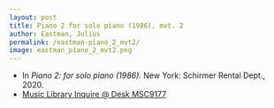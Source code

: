 ```yaml
---
layout: post
title: Piano 2 for solo piano (1986), mvt. 2
author: Eastman, Julius
permalink: /eastman-piano_2_mvt2/
image: eastman_piano_2_mvt2.png
---
```


- In *Piano 2: for solo piano (1986).* New York: Schirmer Rental Dept., 2020.
- <a href="https://tufts-primo.hosted.exlibrisgroup.com/permalink/f/bnf7qa/01TUN_ALMA21281768840003851" target="_blank"> Music Library Inquire @ Desk MSC9177</a>
